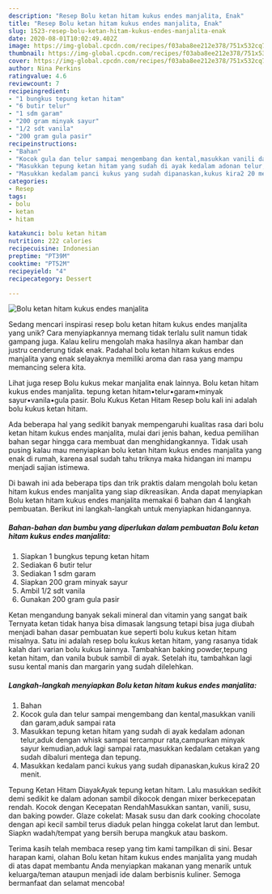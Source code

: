 ```yaml
---
description: "Resep Bolu ketan hitam kukus endes manjalita, Enak"
title: "Resep Bolu ketan hitam kukus endes manjalita, Enak"
slug: 1523-resep-bolu-ketan-hitam-kukus-endes-manjalita-enak
date: 2020-08-01T10:02:49.402Z
image: https://img-global.cpcdn.com/recipes/f03aba8ee212e378/751x532cq70/bolu-ketan-hitam-kukus-endes-manjalita-foto-resep-utama.jpg
thumbnail: https://img-global.cpcdn.com/recipes/f03aba8ee212e378/751x532cq70/bolu-ketan-hitam-kukus-endes-manjalita-foto-resep-utama.jpg
cover: https://img-global.cpcdn.com/recipes/f03aba8ee212e378/751x532cq70/bolu-ketan-hitam-kukus-endes-manjalita-foto-resep-utama.jpg
author: Nina Perkins
ratingvalue: 4.6
reviewcount: 7
recipeingredient:
- "1 bungkus tepung ketan hitam"
- "6 butir telur"
- "1 sdm garam"
- "200 gram minyak sayur"
- "1/2 sdt vanila"
- "200 gram gula pasir"
recipeinstructions:
- "Bahan"
- "Kocok gula dan telur sampai mengembang dan kental,masukkan vanili dan garam,aduk sampai rata"
- "Masukkan tepung ketan hitam yang sudah di ayak kedalam adonan telur,aduk dengan whisk sampai tercampur rata,campurkan minyak sayur kemudian,aduk lagi sampai rata,masukkan kedalam cetakan yang sudah dibaluri mentega dan tepung."
- "Masukkan kedalam panci kukus yang sudah dipanaskan,kukus kira2 20 menit."
categories:
- Resep
tags:
- bolu
- ketan
- hitam

katakunci: bolu ketan hitam 
nutrition: 222 calories
recipecuisine: Indonesian
preptime: "PT39M"
cooktime: "PT52M"
recipeyield: "4"
recipecategory: Dessert

---
```



![Bolu ketan hitam kukus endes manjalita](https://img-global.cpcdn.com/recipes/f03aba8ee212e378/751x532cq70/bolu-ketan-hitam-kukus-endes-manjalita-foto-resep-utama.jpg)

Sedang mencari inspirasi resep bolu ketan hitam kukus endes manjalita yang unik? Cara menyiapkannya memang tidak terlalu sulit namun tidak gampang juga. Kalau keliru mengolah maka hasilnya akan hambar dan justru cenderung tidak enak. Padahal bolu ketan hitam kukus endes manjalita yang enak selayaknya memiliki aroma dan rasa yang mampu memancing selera kita.

Lihat juga resep Bolu kukus mekar manjalita enak lainnya. Bolu ketan hitam kukus endes manjalita. tepung ketan hitam•telur•garam•minyak sayur•vanila•gula pasir. Bolu Kukus Ketan Hitam Resep bolu kali ini adalah bolu kukus ketan hitam.

Ada beberapa hal yang sedikit banyak mempengaruhi kualitas rasa dari bolu ketan hitam kukus endes manjalita, mulai dari jenis bahan, kedua pemilihan bahan segar hingga cara membuat dan menghidangkannya. Tidak usah pusing kalau mau menyiapkan bolu ketan hitam kukus endes manjalita yang enak di rumah, karena asal sudah tahu triknya maka hidangan ini mampu menjadi sajian istimewa.


Di bawah ini ada beberapa tips dan trik praktis dalam mengolah bolu ketan hitam kukus endes manjalita yang siap dikreasikan. Anda dapat menyiapkan Bolu ketan hitam kukus endes manjalita memakai 6 bahan dan 4 langkah pembuatan. Berikut ini langkah-langkah untuk menyiapkan hidangannya.

<!--inarticleads1-->

##### Bahan-bahan dan bumbu yang diperlukan dalam pembuatan Bolu ketan hitam kukus endes manjalita:

1. Siapkan 1 bungkus tepung ketan hitam
1. Sediakan 6 butir telur
1. Sediakan 1 sdm garam
1. Siapkan 200 gram minyak sayur
1. Ambil 1/2 sdt vanila
1. Gunakan 200 gram gula pasir


Ketan mengandung banyak sekali mineral dan vitamin yang sangat baik Ternyata ketan tidak hanya bisa dimasak langsung tetapi bisa juga diubah menjadi bahan dasar pembuatan kue seperti bolu kukus ketan hitam misalnya. Satu ini adalah resep bolu kukus ketan hitam, yang rasanya tidak kalah dari varian bolu kukus lainnya. Tambahkan baking powder,tepung ketan hitam, dan vanila bubuk sambil di ayak. Setelah itu, tambahkan lagi susu kental manis dan margarin yang sudah dilelehkan. 

<!--inarticleads2-->

##### Langkah-langkah menyiapkan Bolu ketan hitam kukus endes manjalita:

1. Bahan
1. Kocok gula dan telur sampai mengembang dan kental,masukkan vanili dan garam,aduk sampai rata
1. Masukkan tepung ketan hitam yang sudah di ayak kedalam adonan telur,aduk dengan whisk sampai tercampur rata,campurkan minyak sayur kemudian,aduk lagi sampai rata,masukkan kedalam cetakan yang sudah dibaluri mentega dan tepung.
1. Masukkan kedalam panci kukus yang sudah dipanaskan,kukus kira2 20 menit.


Tepung Ketan Hitam DiayakAyak tepung ketan hitam. Lalu masukkan sedikit demi sedikit ke dalam adonan sambil dikocok dengan mixer berkecepatan rendah. Kocok dengan Kecepatan RendahMasukkan santan, vanili, susu, dan baking powder. Glaze cokelat: Masak susu dan dark cooking chocolate dengan api kecil sambil terus diaduk pelan hingga cokelat larut dan lembut. Siapkn wadah/tempat yang bersih berupa mangkuk atau baskom. 

Terima kasih telah membaca resep yang tim kami tampilkan di sini. Besar harapan kami, olahan Bolu ketan hitam kukus endes manjalita yang mudah di atas dapat membantu Anda menyiapkan makanan yang menarik untuk keluarga/teman ataupun menjadi ide dalam berbisnis kuliner. Semoga bermanfaat dan selamat mencoba!
